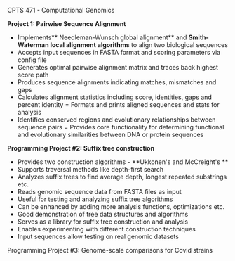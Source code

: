 CPTS 471 - Computational Genomics

**Project 1: Pairwise Sequence Alignment**
- Implements** Needleman-Wunsch global alignment** and **Smith-Waterman local alignment algorithms** to align two biological sequences
- Accepts input sequences in FASTA format and scoring parameters via config file
- Generates optimal pairwise alignment matrix and traces back highest score path
- Produces sequence alignments indicating matches, mismatches and gaps
- Calculates alignment statistics including score, identities, gaps and percent identity
= Formats and prints aligned sequences and stats for analysis
- Identifies conserved regions and evolutionary relationships between sequence pairs
= Provides core functionality for determining functional and evolutionary similarities between DNA or protein sequences


**Programming Project #2: Suffix tree construction**
- Provides two construction algorithms - **Ukkonen's and McCreight's **
- Supports traversal methods like depth-first search
- Analyzes suffix trees to find average depth, longest repeated substrings etc.
- Reads genomic sequence data from FASTA files as input
- Useful for testing and analyzing suffix tree algorithms
- Can be enhanced by adding more analysis functions, optimizations etc.
- Good demonstration of tree data structures and algorithms
- Serves as a library for suffix tree construction and analysis
- Enables experimenting with different construction techniques
- Input sequences allow testing on real genomic datasets

Programming Project #3: Genome-scale comparisons for Covid strains
